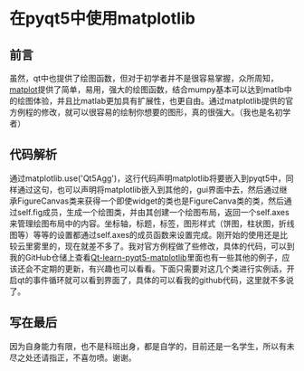 # 在pyqt5中使用matplotlib

## 前言

虽然，qt中也提供了绘图函数，但对于初学者并不是很容易掌握，众所周知，[matplot](https://matplotlib.org/)提供了简单，易用，强大的绘图函数，结合mumpy基本可以达到matlb中的绘图体验，并且比matlab更加具有扩展性，也更自由。通过matplotlib提供的官方例程的修改，就可以很容易的绘制你想要的图形，真的很强大。（我也是名初学者）

## 代码解析

通过matplotlib.use('Qt5Agg')，这行代码声明matplotlib将要嵌入到pyqt5中，同样通过这句，也可以声明将matplotlib嵌入到其他的，gui界面中去，然后通过继承FigureCanvas类来获得一个即使widget的类也是FigureCanva类的类，然后通过self.fig成员，生成一个绘图类，并由其创建一个绘图布局，返回一个self.axes来管理绘图布局中的内容。坐标轴，标题，标签，图形样式（饼图，柱状图，折线图等）等等的设置都通过self.axes的成员函数来设置完成。刚开始的使用还是比较云里雾里的，现在就差不多了。我对官方例程做了些修改，具体的代码，可以到我的GitHub仓储上查看[Qt-learn-pyqt5-matplotlib](https://github.com/zhangzhen2618/Qt-learn/tree/master/pyqt5/matplotlib-qt)里面也有一些其他的例子，应该还会不定期的更新，有兴趣也可以看看。下面只需要对这几个类进行实例话，开启qt的事件循环就可以看到界面了，具体的可以看我的github代码，这里就不多说了。

## 写在最后

因为自身能力有限，也不是科班出身，都是自学的，目前还是一名学生，所以有未尽之处还请指正，不喜勿喷。谢谢。